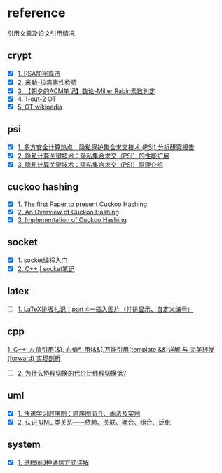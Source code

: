 # reference

引用文章及论文引用情况

## crypt

- [x] [1. RSA加密算法](https://zh.wikipedia.org/zh-hans/RSA%E5%8A%A0%E5%AF%86%E6%BC%94%E7%AE%97%E6%B3%95)
- [x] [2. 米勒-拉宾素性检验](https://zh.wikipedia.org/wiki/%E7%B1%B3%E5%8B%92-%E6%8B%89%E5%AE%BE%E6%A3%80%E9%AA%8C)
- [x] [3. 【朝夕的ACM笔记】数论-Miller Rabin素数判定](https://zhuanlan.zhihu.com/p/349360074)
- [x] [4. 1-out-2 OT](https://blog.csdn.net/YaLunDong/article/details/84779473)
- [x] [5. OT wikipedia](https://en.wikipedia.org/wiki/Oblivious_transfer#1%E2%80%932_oblivious_transfer)
## psi

- [x] [1. 多方安全计算热点：隐私保护集合求交技术 (PSI) 分析研究报告](https://anquan.baidu.com/upload/ue/file/20190814/1565763561975581.pdf)
- [x] [2. 隐私计算关键技术：隐私集合求交（PSI）的性能扩展](https://zhuanlan.zhihu.com/p/370035721)
- [x] [3. 隐私计算关键技术：隐私集合求交（PSI）原理介绍](https://zhuanlan.zhihu.com/p/367477035)

## cuckoo hashing

- [x] [1. The first Paper to present Cuckoo Hashing](https://www.cs.tau.ac.il/~shanir/advanced-seminar-data-structures-2009/bib/pagh01cuckoo.pdf)
- [x] [2. An Overview of Cuckoo Hashing](https://cs.stanford.edu/~rishig/courses/ref/l13a.pdf)
- [x] [3. Implementation of Cuckoo Hashing](https://programming.guide/cuckoo-hashing.html)

## socket

- [x] [1. socket编程入门](https://www.hiyu.space/2021/02/28/C-socket%E7%BC%96%E7%A8%8B%E5%85%A5%E9%97%A8/)
- [x] [2. C++ | socket笔记](https://zhuanlan.zhihu.com/p/137954595)
## latex

- [ ] [1. LaTeX排版札记：part 4—插入图片（并排显示、自定义编号）](https://zhuanlan.zhihu.com/p/32925549)

## cpp

[1. C++: 左值引用(&), 右值引用(&&),万能引用(template &&)详解 与 完美转发(forward) 实现剖析](https://www.cnblogs.com/ishen/p/13771991.html)
- [ ] [2. 为什么协程切换的代价比线程切换低?](https://www.zhihu.com/question/308641794/answer/572499202?utm_source=qq&utm_medium=social&utm_oi=646661739710648320)

## uml

- [x] [1. 快速学习时序图：时序图简介、画法及实例](http://www.woshipm.com/ucd/607593.html)
- [x] [2. 认识 UML 类关系——依赖、关联、聚合、组合、泛化](https://blog.csdn.net/K346K346/article/details/59582926)
## system

- [x] [1. 进程间8种通信方式详解](https://cloud.tencent.com/developer/article/1690556)